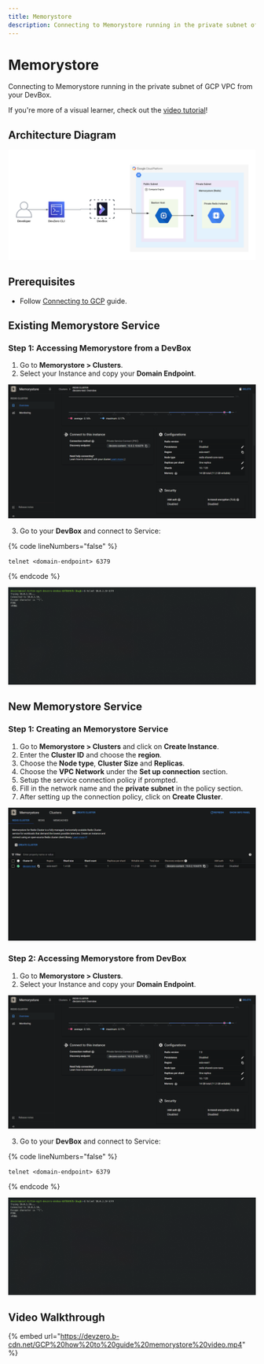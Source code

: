 ```yaml
---
title: Memorystore
description: Connecting to Memorystore running in the private subnet of GCP VPC from your DevBox.
---
```

# Memorystore

Connecting to Memorystore running in the private subnet of GCP VPC from your DevBox.

If you're more of a visual learner, check out the [video tutorial](#video-walkthrough)!

## Architecture Diagram

![GCP Memorystor Architecture](../../../.gitbook/assets/gcp-memorystore-architecture.png)

## Prerequisites

- Follow [Connecting to GCP](../../existing-network/connecting-to-gcp.md) guide.

## Existing Memorystore Service

### Step 1: Accessing Memorystore from a DevBox

1. Go to **Memorystore > Clusters**.
2. Select your Instance and copy your **Domain Endpoint**.

![image](../../../.gitbook/assets/gcp-memorystore-endpoint.png)

3. Go to your **DevBox** and connect to Service:

{% code lineNumbers="false" %}
```
telnet <domain-endpoint> 6379
```
{% endcode %}

![image](../../../.gitbook/assets/gcp-memorystore-access.png)

## New Memorystore Service

### Step 1: Creating an Memorystore Service

1. Go to **Memorystore > Clusters** and click on **Create Instance**.
2. Enter the **Cluster ID** and choose the **region**.
3. Choose the **Node type**, **Cluster Size** and **Replicas**.
4. Choose the **VPC Network** under the **Set up connection** section.
5. Setup the service connection policy if prompted.
6. Fill in the network name and the **private subnet** in the policy section.
7. After setting up the connection  policy, click on **Create Cluster**.

![image](../../../.gitbook/assets/gcp-memorystore-creation.png)

### Step 2: Accessing Memorystore from DevBox

1. Go to **Memorystore > Clusters**.
2. Select your Instance and copy your **Domain Endpoint**.

![image](../../../.gitbook/assets/gcp-memorystore-endpoint.png)

3. Go to your **DevBox** and connect to Service:

{% code lineNumbers="false" %}
```
telnet <domain-endpoint> 6379
```
{% endcode %}

![image](../../../.gitbook/assets/gcp-memorystore-access.png)

## Video Walkthrough

{% embed url="https://devzero.b-cdn.net/GCP%20how%20to%20guide%20memorystore%20video.mp4" %}
